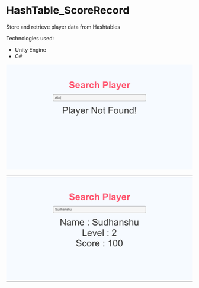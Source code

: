 # HashTable_ScoreRecord

Store and retrieve player data from Hashtables

Technologies used:
- Unity Engine
- C#


![Image1](https://github.com/iamnexxed/HashTable_ScoreRecord/blob/main/HashTable_NameSearch.png)

![Image2](https://github.com/iamnexxed/HashTable_ScoreRecord/blob/main/HashTable_NameSearch_Found.png)
